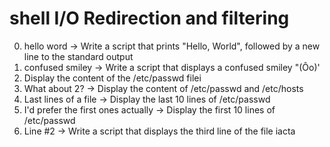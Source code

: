 # shell I/O Redirection and filtering
0. hello word -> Write a script that prints "Hello, World", followed by a new line to the standard output
1. confused smiley -> Write a script that displays a confused smiley "(Ôo)'
2. Display the content of the /etc/passwd filei
3. What about 2? ->  Display the content of /etc/passwd and /etc/hosts
4. Last lines of a file -> Display the last 10 lines of /etc/passwd
5.  I'd prefer the first ones actually -> Display the first 10 lines of /etc/passwd
6. Line #2 -> Write a script that displays the third line of the file iacta
